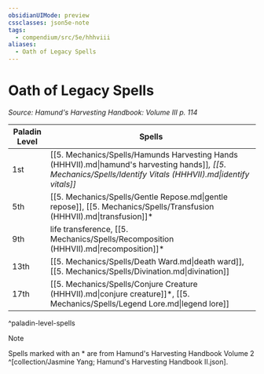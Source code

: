 ```yaml
---
obsidianUIMode: preview
cssclasses: json5e-note
tags:
  - compendium/src/5e/hhhviii
aliases:
  - Oath of Legacy Spells
---
```

# Oath of Legacy Spells
*Source: Hamund's Harvesting Handbook: Volume III p. 114* 

| Paladin Level | Spells |
|---------------|--------|
| 1st | [[5. Mechanics/Spells/Hamunds Harvesting Hands (HHHVII).md\|hamund's harvesting hands]]*, [[5. Mechanics/Spells/Identify Vitals (HHHVII).md\|identify vitals]]* |
| 5th | [[5. Mechanics/Spells/Gentle Repose.md\|gentle repose]], [[5. Mechanics/Spells/Transfusion (HHHVII).md\|transfusion]]* |
| 9th | life transference, [[5. Mechanics/Spells/Recomposition (HHHVII).md\|recomposition]]* |
| 13th | [[5. Mechanics/Spells/Death Ward.md\|death ward]], [[5. Mechanics/Spells/Divination.md\|divination]] |
| 17th | [[5. Mechanics/Spells/Conjure Creature (HHHVII).md\|conjure creature]]*, [[5. Mechanics/Spells/Legend Lore.md\|legend lore]] |
^paladin-level-spells

> [!note]
> Spells marked with an * are from Hamund's Harvesting Handbook Volume 2 ^[collection/Jasmine Yang; Hamund's Harvesting Handbook II.json].

